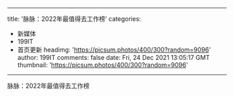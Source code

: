 
---
title: '脉脉：2022年最值得去工作榜'
categories: 
 - 新媒体
 - 199IT
 - 首页更新
headimg: 'https://picsum.photos/400/300?random=9096'
author: 199IT
comments: false
date: Fri, 24 Dec 2021 13:05:17 GMT
thumbnail: 'https://picsum.photos/400/300?random=9096'
---

<div>   
脉脉：2022年最值得去工作榜  
</div>
            